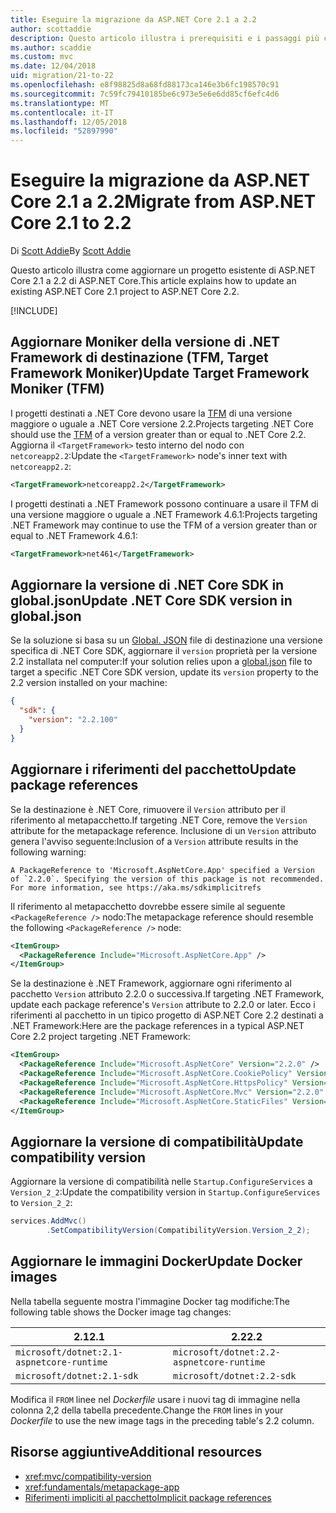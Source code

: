 ```yaml
---
title: Eseguire la migrazione da ASP.NET Core 2.1 a 2.2
author: scottaddie
description: Questo articolo illustra i prerequisiti e i passaggi più comuni per la migrazione di un progetto ASP.NET Core 2.1 a 2.2 di ASP.NET Core.
ms.author: scaddie
ms.custom: mvc
ms.date: 12/04/2018
uid: migration/21-to-22
ms.openlocfilehash: e8f98825d8a68fd88173ca146e3b6fc198570c91
ms.sourcegitcommit: 7c59fc79410185be6c973e5e6e6dd85cf6efc4d6
ms.translationtype: MT
ms.contentlocale: it-IT
ms.lasthandoff: 12/05/2018
ms.locfileid: "52897990"
---
```

# <a name="migrate-from-aspnet-core-21-to-22"></a><span data-ttu-id="f81f8-103">Eseguire la migrazione da ASP.NET Core 2.1 a 2.2</span><span class="sxs-lookup"><span data-stu-id="f81f8-103">Migrate from ASP.NET Core 2.1 to 2.2</span></span>

<span data-ttu-id="f81f8-104">Di [Scott Addie](https://github.com/scottaddie)</span><span class="sxs-lookup"><span data-stu-id="f81f8-104">By [Scott Addie](https://github.com/scottaddie)</span></span>

<span data-ttu-id="f81f8-105">Questo articolo illustra come aggiornare un progetto esistente di ASP.NET Core 2.1 a 2.2 di ASP.NET Core.</span><span class="sxs-lookup"><span data-stu-id="f81f8-105">This article explains how to update an existing ASP.NET Core 2.1 project to ASP.NET Core 2.2.</span></span>

[!INCLUDE[](~/includes/net-core-prereqs-all-2.2.md)]

## <a name="update-target-framework-moniker-tfm"></a><span data-ttu-id="f81f8-106">Aggiornare Moniker della versione di .NET Framework di destinazione (TFM, Target Framework Moniker)</span><span class="sxs-lookup"><span data-stu-id="f81f8-106">Update Target Framework Moniker (TFM)</span></span>

<span data-ttu-id="f81f8-107">I progetti destinati a .NET Core devono usare la [TFM](/dotnet/standard/frameworks#referring-to-frameworks) di una versione maggiore o uguale a .NET Core versione 2.2.</span><span class="sxs-lookup"><span data-stu-id="f81f8-107">Projects targeting .NET Core should use the [TFM](/dotnet/standard/frameworks#referring-to-frameworks) of a version greater than or equal to .NET Core 2.2.</span></span> <span data-ttu-id="f81f8-108">Aggiorna il `<TargetFramework>` testo interno del nodo con `netcoreapp2.2`:</span><span class="sxs-lookup"><span data-stu-id="f81f8-108">Update the `<TargetFramework>` node's inner text with `netcoreapp2.2`:</span></span>

```xml
<TargetFramework>netcoreapp2.2</TargetFramework>
```

<span data-ttu-id="f81f8-109">I progetti destinati a .NET Framework possono continuare a usare il TFM di una versione maggiore o uguale a .NET Framework 4.6.1:</span><span class="sxs-lookup"><span data-stu-id="f81f8-109">Projects targeting .NET Framework may continue to use the TFM of a version greater than or equal to .NET Framework 4.6.1:</span></span>

```xml
<TargetFramework>net461</TargetFramework>
```

## <a name="update-net-core-sdk-version-in-globaljson"></a><span data-ttu-id="f81f8-110">Aggiornare la versione di .NET Core SDK in global.json</span><span class="sxs-lookup"><span data-stu-id="f81f8-110">Update .NET Core SDK version in global.json</span></span>

<span data-ttu-id="f81f8-111">Se la soluzione si basa su un [Global. JSON](/dotnet/core/tools/global-json) file di destinazione una versione specifica di .NET Core SDK, aggiornare il `version` proprietà per la versione 2.2 installata nel computer:</span><span class="sxs-lookup"><span data-stu-id="f81f8-111">If your solution relies upon a [global.json](/dotnet/core/tools/global-json) file to target a specific .NET Core SDK version, update its `version` property to the 2.2 version installed on your machine:</span></span>

```json
{
  "sdk": {
    "version": "2.2.100"
  }
}
```

## <a name="update-package-references"></a><span data-ttu-id="f81f8-112">Aggiornare i riferimenti del pacchetto</span><span class="sxs-lookup"><span data-stu-id="f81f8-112">Update package references</span></span>

<span data-ttu-id="f81f8-113">Se la destinazione è .NET Core, rimuovere il `Version` attributo per il riferimento al metapacchetto.</span><span class="sxs-lookup"><span data-stu-id="f81f8-113">If targeting .NET Core, remove the `Version` attribute for the metapackage reference.</span></span> <span data-ttu-id="f81f8-114">Inclusione di un `Version` attributo genera l'avviso seguente:</span><span class="sxs-lookup"><span data-stu-id="f81f8-114">Inclusion of a `Version` attribute results in the following warning:</span></span>

```console
A PackageReference to 'Microsoft.AspNetCore.App' specified a Version of `2.2.0`. Specifying the version of this package is not recommended. For more information, see https://aka.ms/sdkimplicitrefs
```

<span data-ttu-id="f81f8-115">Il riferimento al metapacchetto dovrebbe essere simile al seguente `<PackageReference />` nodo:</span><span class="sxs-lookup"><span data-stu-id="f81f8-115">The metapackage reference should resemble the following `<PackageReference />` node:</span></span>

```xml
<ItemGroup>
  <PackageReference Include="Microsoft.AspNetCore.App" />
</ItemGroup>
```

<span data-ttu-id="f81f8-116">Se la destinazione è .NET Framework, aggiornare ogni riferimento al pacchetto `Version` attributo 2.2.0 o successiva.</span><span class="sxs-lookup"><span data-stu-id="f81f8-116">If targeting .NET Framework, update each package reference's `Version` attribute to 2.2.0 or later.</span></span> <span data-ttu-id="f81f8-117">Ecco i riferimenti al pacchetto in un tipico progetto di ASP.NET Core 2.2 destinati a .NET Framework:</span><span class="sxs-lookup"><span data-stu-id="f81f8-117">Here are the package references in a typical ASP.NET Core 2.2 project targeting .NET Framework:</span></span>

```xml
<ItemGroup>
  <PackageReference Include="Microsoft.AspNetCore" Version="2.2.0" />
  <PackageReference Include="Microsoft.AspNetCore.CookiePolicy" Version="2.2.0" />
  <PackageReference Include="Microsoft.AspNetCore.HttpsPolicy" Version="2.2.0"/>
  <PackageReference Include="Microsoft.AspNetCore.Mvc" Version="2.2.0" />
  <PackageReference Include="Microsoft.AspNetCore.StaticFiles" Version="2.2.0" />
</ItemGroup>
```

## <a name="update-compatibility-version"></a><span data-ttu-id="f81f8-118">Aggiornare la versione di compatibilità</span><span class="sxs-lookup"><span data-stu-id="f81f8-118">Update compatibility version</span></span>

<span data-ttu-id="f81f8-119">Aggiornare la versione di compatibilità nelle `Startup.ConfigureServices` a `Version_2_2`:</span><span class="sxs-lookup"><span data-stu-id="f81f8-119">Update the compatibility version in `Startup.ConfigureServices` to `Version_2_2`:</span></span>

```csharp
services.AddMvc()
        .SetCompatibilityVersion(CompatibilityVersion.Version_2_2);
```

## <a name="update-docker-images"></a><span data-ttu-id="f81f8-120">Aggiornare le immagini Docker</span><span class="sxs-lookup"><span data-stu-id="f81f8-120">Update Docker images</span></span>

<span data-ttu-id="f81f8-121">Nella tabella seguente mostra l'immagine Docker tag modifiche:</span><span class="sxs-lookup"><span data-stu-id="f81f8-121">The following table shows the Docker image tag changes:</span></span>

|<span data-ttu-id="f81f8-122">2.1</span><span class="sxs-lookup"><span data-stu-id="f81f8-122">2.1</span></span>                                       |<span data-ttu-id="f81f8-123">2.2</span><span class="sxs-lookup"><span data-stu-id="f81f8-123">2.2</span></span>                                       |
|------------------------------------------|------------------------------------------|
|`microsoft/dotnet:2.1-aspnetcore-runtime` |`microsoft/dotnet:2.2-aspnetcore-runtime` |
|`microsoft/dotnet:2.1-sdk`                |`microsoft/dotnet:2.2-sdk`                |

<span data-ttu-id="f81f8-124">Modifica il `FROM` linee nel *Dockerfile* usare i nuovi tag di immagine nella colonna 2,2 della tabella precedente.</span><span class="sxs-lookup"><span data-stu-id="f81f8-124">Change the `FROM` lines in your *Dockerfile* to use the new image tags in the preceding table's 2.2 column.</span></span>

## <a name="additional-resources"></a><span data-ttu-id="f81f8-125">Risorse aggiuntive</span><span class="sxs-lookup"><span data-stu-id="f81f8-125">Additional resources</span></span>

* <xref:mvc/compatibility-version>
* <xref:fundamentals/metapackage-app>
* [<span data-ttu-id="f81f8-126">Riferimenti impliciti al pacchetto</span><span class="sxs-lookup"><span data-stu-id="f81f8-126">Implicit package references</span></span>](/dotnet/core/tools/csproj#implicit-package-references)
